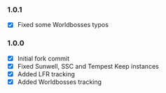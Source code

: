 ### 1.0.1
- [x] Fixed some Worldbosses typos

### 1.0.0
- [x] Initial fork commit
- [x] Fixed Sunwell, SSC and Tempest Keep instances
- [x] Added LFR tracking
- [x] Added Worldbosses tracking
